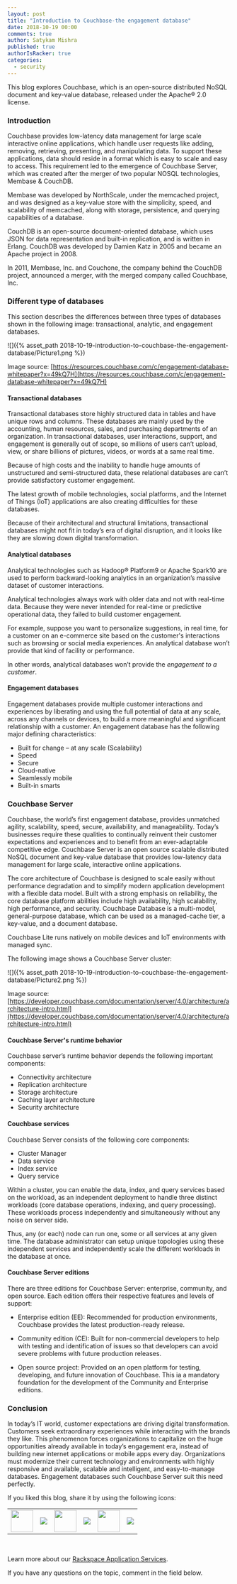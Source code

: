 ```yaml
---
layout: post
title: "Introduction to Couchbase-the engagement database"
date: 2018-10-19 00:00
comments: true
author: Satykam Mishra
published: true
authorIsRacker: true
categories:
  - security
---
```


This blog explores Couchbase, which is an open-source distributed NoSQL document 
and key-value database, released under the Apache&reg; 2.0 license. 

<!-- more -->

### Introduction

Couchbase provides low-latency data management for large scale interactive online 
applications, which handle user requests like adding, removing, retrieving, 
presenting, and manipulating data. To support these applications, data should 
reside in a format which is easy to scale and easy to access. This requirement 
led to the emergence of Couchbase Server, which was created after the merger of 
two popular NOSQL technologies, Membase & CouchDB. 

Membase was developed by NorthScale, under the memcached project, and was designed 
as a key-value store with the simplicity, speed, and scalability of memcached, 
along with storage, persistence, and querying capabilities of a database.

CouchDB is an open-source document-oriented database, which uses JSON for data 
representation and built-in replication, and  is written in Erlang. CouchDB was 
developed by Damien Katz in 2005 and became an Apache project in 2008.

In 2011, Membase, Inc. and Couchone, the company behind the CouchDB project, 
announced a merger, with the merged company called Couchbase, Inc.

### Different type of databases

This section describes the differences between three types of databases shown in
the following image:  transactional, analytic, and engagement databases.

![]({% asset_path 2018-10-19-introduction-to-couchbase-the-engagement-database/Picture1.png %})

Image source: [https://resources.couchbase.com/c/engagement-database-whitepaper?x=49kQ7H](https://resources.couchbase.com/c/engagement-database-whitepaper?x=49kQ7H)

#### Transactional databases

Transactional databases store highly structured data in tables and have unique 
rows and columns. These databases are mainly used by the accounting, human 
resources, sales, and purchasing departments of an organization. In transactional 
databases, user interactions, support, and engagement is generally out of scope, 
so millions of users can’t upload, view, or share billions of pictures, videos, 
or words at a same real time.

Because of high costs and the inability to handle huge amounts of unstructured 
and semi-structured data, these relational databases are can’t provide satisfactory 
customer engagement.

The latest growth of mobile technologies, social platforms, and the Internet of 
Things (IoT) applications are also creating difficulties for these databases.

Because of their architectural and structural limitations, transactional databases 
might not fit in today’s era of digital disruption, and it looks like they are 
slowing down digital transformation.

#### Analytical databases

Analytical technologies such as Hadoop&reg; Platform9 or Apache Spark10 are used 
to perform backward-looking analytics in an organization’s massive dataset of 
customer interactions.

Analytical technologies always work with older data and not with real-time data. 
Because they were never intended for real-time or predictive operational data, 
they failed to build customer engagement. 

For example, suppose you want to personalize suggestions, in real time, for a 
customer on an e-commerce site based on the customer's interactions such as 
browsing or social media experiences. An analytical database won’t provide that 
kind of facility or performance. 

In other words, analytical databases won’t provide the *engagement to a customer*.

#### Engagement databases

Engagement databases provide multiple customer interactions and experiences by 
liberating and using the full potential of data at any scale, across any channels 
or devices, to build a more meaningful and significant relationship with a customer.
An engagement database has the following major defining characteristics:

- Built for change – at any scale (Scalability)
- Speed 
- Secure
- Cloud-native
- Seamlessly mobile
- Built-in smarts

### Couchbase Server

Couchbase, the world’s first engagement database, provides unmatched agility, 
scalability, speed, secure, availability, and manageability. Today’s businesses 
require these qualities to continually reinvent their customer expectations and 
experiences and to benefit from an ever-adaptable competitive edge. Couchbase 
Server is an open source scalable distributed NoSQL document and key-value 
database that provides low-latency data management for large scale, interactive 
online applications.

The core architecture of Couchbase is designed to scale easily without performance 
degradation and to simplify modern application development with a flexible data 
model. Built with a strong emphasis on reliability, the core database platform 
abilities include high availability, high scalability, high performance, and 
security. Couchbase Database is a multi-model, general-purpose database, which
can be used as a managed-cache tier, a key-value, and a document database. 

Couchbase Lite runs natively on mobile devices and IoT environments with managed 
sync.

The following image shows a Couchbase Server cluster:

![]({% asset_path 2018-10-19-introduction-to-couchbase-the-engagement-database/Picture2.png %})

Image source: [https://developer.couchbase.com/documentation/server/4.0/architecture/architecture-intro.html](https://developer.couchbase.com/documentation/server/4.0/architecture/architecture-intro.html)

#### Couchbase Server's runtime behavior

Couchbase server’s runtime behavior depends the following important components:

- Connectivity architecture
- Replication architecture
- Storage architecture
- Caching layer architecture
- Security architecture

#### Couchbase services

Couchbase Server consists of the following core components: 

- Cluster Manager 
- Data service
- Index service
- Query service 

Within a cluster, you can enable the data, index, and query services based on the 
workload, as an independent deployment to handle three distinct workloads (core 
database operations, indexing, and query processing). These workloads process 
independently and simultaneously without any noise on server side.

Thus, any (or each) node can run one, some  or all services at any given time. 
The database administrator can setup unique topologies using these independent 
services and independently scale the different workloads in the database at once.

#### Couchbase Server editions

There are three editions for Couchbase Server: enterprise, community, and open 
source. Each edition offers their respective features and levels of support:

- Enterprise edition (EE): Recommended for production environments, Couchbase 
provides the latest production-ready release. 

- Community edition (CE): Built for non-commercial developers to help with testing 
and identification of issues so that developers can avoid severe problems with 
future production releases. 

- Open source project: Provided on an open platform for testing, developing, 
and future innovation of Couchbase. This ia a mandatory foundation for the 
development of the Community and Enterprise editions. 


### Conclusion

In today’s IT world, customer expectations are driving digital transformation. 
Customers seek extraordinary experiences while interacting with the brands they 
like. This phenomenon forces organizations to capitalize on the huge opportunities 
already available in today’s engagement era, instead of building new internet 
applications or mobile apps every day. Organizations must modernize their current 
technology and environments with highly responsive and available, scalable and 
intelligent, and easy-to-manage databases. Engagement databases such Couchbase 
Server suit this need perfectly.

<table>
  <tr>If you liked this blog, share it by using the following icons:</tr>
  <tr>
   <td>
       <img src="{% asset_path line-tile.png %}" width=50 >
    </td>
    <td>
      <a href="https://twitter.com/home?status=https%3A//developer.rackspace.com/blog/applications-monitoring-creating-a-smoother-financial-close/">
        <img src="{% asset_path shareT.png %}">
      </a>
    </td>
    <td>
       <img src="{% asset_path line-tile.png %}" width=50 >
    </td>
    <td>
      <a href="https://www.facebook.com/sharer/sharer.php?u=https%3A//developer.rackspace.com/blog/applications-monitoring-creating-a-smoother-financial-close/">
        <img src="{% asset_path shareFB.png %}">
      </a>
    </td>
    <td>
       <img src="{% asset_path line-tile.png %}" width=50 >
    </td>
    <td>
      <a href="https://www.linkedin.com/shareArticle?mini=true&url=https%3A//developer.rackspace.com/blog/applications-monitoring-creating-a-smoother-financial-close&summary=&source=">
        <img src="{% asset_path shareL.png %}">
      </a>
    </td>
  </tr>
</table>

</br>

Learn more about our [Rackspace Application Services](https://www.rackspace.com/application-management).

If you have any questions on the topic, comment in the field below.
